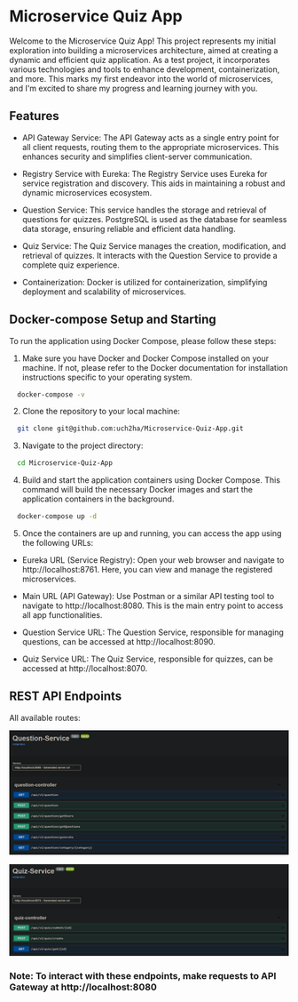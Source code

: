 # Microservice Quiz App

Welcome to the Microservice Quiz App! This project represents my initial exploration into building a microservices architecture, aimed at creating a dynamic and efficient quiz application. As a test project, it incorporates various technologies and tools to enhance development, containerization, and more. This marks my first endeavor into the world of microservices, and I'm excited to share my progress and learning journey with you.

## Features

 - API Gateway Service: The API Gateway acts as a single entry point for all client requests, 
 routing them to the appropriate microservices. This enhances security and simplifies client-server communication.


- Registry Service with Eureka: The Registry Service uses Eureka for service registration and
  discovery. This aids in maintaining a robust and dynamic microservices ecosystem.


 - Question Service: This service handles the storage and retrieval of questions for quizzes. 
 PostgreSQL is used as the database for seamless data storage, ensuring reliable and efficient data handling.


 - Quiz Service: The Quiz Service manages the creation, modification, and retrieval of quizzes. It 
interacts with the Question Service to provide a complete quiz experience.


 - Containerization: Docker is utilized for containerization, simplifying deployment and scalability of microservices.


## Docker-compose Setup and Starting

To run the application using Docker Compose, please follow these steps:

1. Make sure you have Docker and Docker Compose installed on your machine. If not, please refer to the Docker documentation for installation instructions specific to your operating system.

```sh
  docker-compose -v
```

2. Clone the repository to your local machine:

```sh
  git clone git@github.com:uch2ha/Microservice-Quiz-App.git
```

3. Navigate to the project directory:

```sh
  cd Microservice-Quiz-App
```

4. Build and start the application containers using Docker Compose. This command will build the 
necessary Docker images and start the application containers in the background.

```sh
  docker-compose up -d
```

5. Once the containers are up and running, you can access the app using the following URLs:

- Eureka URL (Service Registry):
  Open your web browser and navigate to http://localhost:8761. Here, you can view and manage the registered microservices.


 - Main URL (API Gateway):
 Use Postman or a similar API testing tool to navigate to http://localhost:8080. This is the main entry point to access all app functionalities.


 - Question Service URL:
The Question Service, responsible for managing questions, can be accessed at http://localhost:8090.


 - Quiz Service URL:
The Quiz Service, responsible for quizzes, can be accessed at http://localhost:8070.


## REST API Endpoints

All available routes:


 ![Swagger](screenshots/question-service-swagger.png)


 ![Swagger](screenshots/quiz-service-swagger.png)


### Note: To interact with these endpoints, make requests to API Gateway at http://localhost:8080
